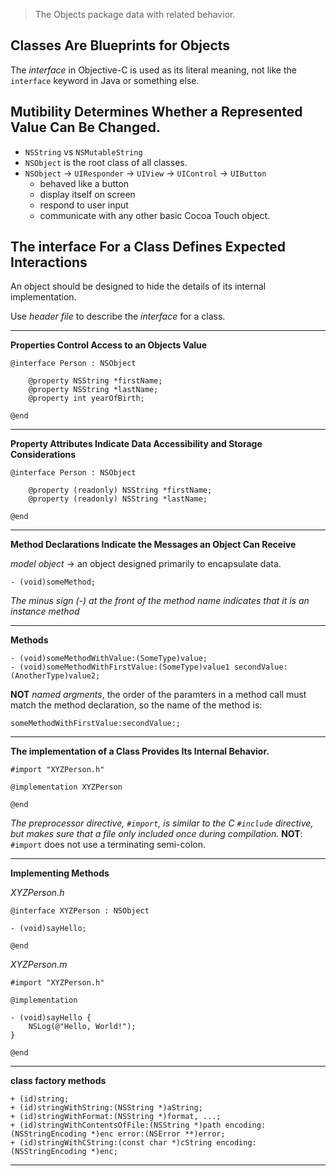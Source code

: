 > The Objects package data with related behavior.

Classes Are Blueprints for Objects
---

The *interface* in Objective-C is used as its literal meaning, not like the `interface` keyword in Java or something else.

Mutibility Determines Whether a Represented Value Can Be Changed.
---

* `NSString` vs `NSMutableString`
* `NSObject` is the root class of all classes.
* `NSObject` -> `UIResponder` -> `UIView` -> `UIControl` -> `UIButton`
    * behaved like a button
    * display itself on screen
    * respond to user input
    * communicate with any other basic Cocoa Touch object.

The interface For a Class Defines Expected Interactions
---

An object should be designed to hide the details of its internal implementation.

Use *header file* to describe the *interface* for a class.

---

**Properties Control Access to an Objects Value**

```
@interface Person : NSObject

    @property NSString *firstName;
    @property NSString *lastName;
    @property int yearOfBirth;

@end
```

---

**Property Attributes Indicate Data Accessibility and Storage Considerations**

```
@interface Person : NSObject

    @property (readonly) NSString *firstName;
    @property (readonly) NSString *lastName;

@end
```

---

**Method Declarations Indicate the Messages an Object Can Receive**

*model object* -> an object designed primarily to encapsulate data.

```
- (void)someMethod;
```

*The minus sign (-) at the front of the method name indicates that it is an instance method*

---

**Methods**

```
- (void)someMethodWithValue:(SomeType)value;
- (void)someMethodWithFirstValue:(SomeType)value1 secondValue:(AnotherType)value2;
```

**NOT** *named argments*, the order of the paramters in a method call must match the method declaration, so the name of the method is:

```
someMethodWithFirstValue:secondValue:;
```

---

**The implementation of a Class Provides Its Internal Behavior.**

```
#import "XYZPerson.h"

@implementation XYZPerson

@end
```

*The preprocessor directive, `#import`, is similar to the C `#include` directive, but makes sure that a file only included once during compilation.*
**NOT**: `#import` does not use a terminating semi-colon.

---

**Implementing Methods**

*XYZPerson.h*

```
@interface XYZPerson : NSObject

- (void)sayHello;

@end
```

*XYZPerson.m*

```
#import "XYZPerson.h"

@implementation 

- (void)sayHello {
    NSLog(@"Hello, World!");
}

@end
```

---

**class factory methods**

```
+ (id)string;
+ (id)stringWithString:(NSString *)aString;
+ (id)stringWithFormat:(NSString *)format, ...;
+ (id)stringWithContentsOfFile:(NSString *)path encoding:(NSStringEncoding *)enc error:(NSError **)error;
+ (id)stringWithCString:(const char *)cString encoding:(NSStringEncoding *)enc;
```

---



